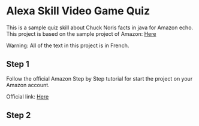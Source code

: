 # Alexa Skill Video Game Quiz
This is a sample quiz skill about Chuck Noris facts in java for Amazon echo.
This project is based on the sample project of Amazon: [Here](https://github.com/alexa/skill-sample-java-quiz-game)

Warning: All of the text in this project is in French.

## Step 1
Follow the official Amazon Step by Step tutorial for start the project on your Amazon account.

Official link: [Here](https://github.com/alexa/skill-sample-java-quiz-game/blob/master/instructions/1-voice-user-interface.md)

## Step 2

